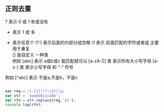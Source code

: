 ## 正则去重
? 表示 0 或 1  有或没有
+ 表示 1 或 多
* 表示任意个
(?:) 表示后面的内部分组忽略
\1  表示 前面匹配的字符或者组 主要用于重复  
[]  是自定义 一种类  
例如 [abc] 表示 a或b或c 能匹配就可以 
[a-zA-Z] 类 表示所有大小写字母
[a-z-] 类 表示小写字母 和 “-” 符号

例如 [^abc] 表示 不是a,不是b，不是c 

```javascript

var reg = /(.{1})(?:\1+)/g;
var str = 'aaabbbcccabb';
var rtn = str.replace(reg,'$1');
console.log(rtn);

```
